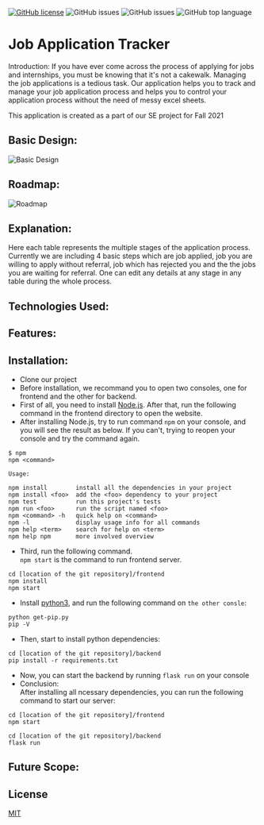 [![GitHub license](https://img.shields.io/github/license/prithvish-doshi-17/application-tracking-system)](https://github.com/prithvish-doshi-17/application-tracking-system/blob/main/LICENSE)
![GitHub issues](https://img.shields.io/github/issues/prithvish-doshi-17/application-tracking-system)
![GitHub issues](https://img.shields.io/github/issues-closed/prithvish-doshi-17/application-tracking-system)
![GitHub top language](https://img.shields.io/github/languages/top/prithvish-doshi-17/application-tracking-system)

#      Job Application Tracker

Introduction:
If you have ever come across the process of applying for jobs and internships, you must be knowing that it's not a cakewalk. Managing the job applications is a tedious task. Our application helps you to track and manage your job application process and helps you to control your application process without the need of messy excel sheets.

This application is created as a part of our SE project for Fall 2021

## Basic Design:
![Basic Design](https://github.com/prithvish-doshi-17/application-tracking-system/blob/main/resources/Overall%20Design.PNG)

## Roadmap:
![Roadmap](https://github.com/prithvish-doshi-17/application-tracking-system/blob/main/resources/Roadmap.PNG)


## Explanation:
Here each table represents the multiple stages of the application process. Currently we are including 4 basic steps which are  job applied, job you are willing to apply without referral, job which has rejected you and the the jobs you are waiting for referral. One can edit any details at any stage in any table during the whole process. 

## Technologies Used:

## Features:

## Installation:
* Clone our project
* Before installation, we recommand you to open two consoles, one for frontend and the other for backend.
* First of all, you need to install [Node.js](https://nodejs.org/en/). After that, run the following command in the frontend directory to open the website. 
* After installing Node.js, try to run command `npm` on your console, and you will see the result as below. If you can't, trying to reopen your console and try the command again.
```
$ npm
npm <command>

Usage:

npm install        install all the dependencies in your project
npm install <foo>  add the <foo> dependency to your project
npm test           run this project's tests
npm run <foo>      run the script named <foo>
npm <command> -h   quick help on <command>
npm -l             display usage info for all commands
npm help <term>    search for help on <term>
npm help npm       more involved overview
```
* Third, run the following command. <br/> `npm start` is the command to run frontend server.
```
cd [location of the git repository]/frontend
npm install
npm start
```
* Install [python3](https://www.python.org/downloads/), and run the following command on `the other consle`:
```
python get-pip.py
pip -V
```

* Then, start to install python dependencies:
```
cd [location of the git repository]/backend
pip install -r requirements.txt
```

* Now, you can start the backend by running `flask run` on your console
* Conclusion:<br/>After installing all ncessary dependencies, you can run the following command to start our server:
```
cd [location of the git repository]/frontend
npm start

cd [location of the git repository]/backend
flask run
```
## Future Scope:



## License
[MIT](https://choosealicense.com/licenses/mit/)
